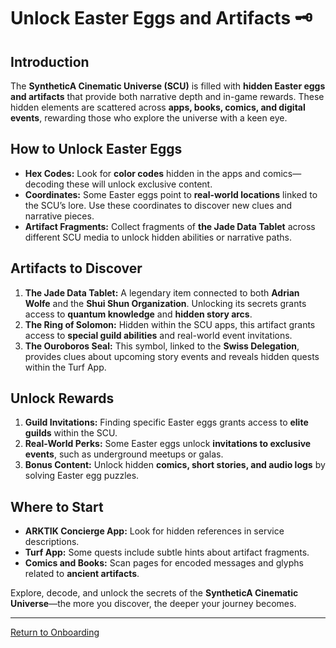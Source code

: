 
# Unlock Easter Eggs and Artifacts 🗝️

## **Introduction**
The **SyntheticA Cinematic Universe (SCU)** is filled with **hidden Easter eggs and artifacts** that provide both narrative depth and in-game rewards. These hidden elements are scattered across **apps, books, comics, and digital events**, rewarding those who explore the universe with a keen eye.

## **How to Unlock Easter Eggs**
- **Hex Codes:** Look for **color codes** hidden in the apps and comics—decoding these will unlock exclusive content.
- **Coordinates:** Some Easter eggs point to **real-world locations** linked to the SCU’s lore. Use these coordinates to discover new clues and narrative pieces.
- **Artifact Fragments:** Collect fragments of **the Jade Data Tablet** across different SCU media to unlock hidden abilities or narrative paths.

## **Artifacts to Discover**
1. **The Jade Data Tablet:** A legendary item connected to both **Adrian Wolfe** and the **Shui Shun Organization**. Unlocking its secrets grants access to **quantum knowledge** and **hidden story arcs**.
2. **The Ring of Solomon:** Hidden within the SCU apps, this artifact grants access to **special guild abilities** and real-world event invitations.
3. **The Ouroboros Seal:** This symbol, linked to the **Swiss Delegation**, provides clues about upcoming story events and reveals hidden quests within the Turf App.

## **Unlock Rewards**
1. **Guild Invitations:** Finding specific Easter eggs grants access to **elite guilds** within the SCU.
2. **Real-World Perks:** Some Easter eggs unlock **invitations to exclusive events**, such as underground meetups or galas.
3. **Bonus Content:** Unlock hidden **comics, short stories, and audio logs** by solving Easter egg puzzles.

## **Where to Start**
- **ARKTIK Concierge App:** Look for hidden references in service descriptions.
- **Turf App:** Some quests include subtle hints about artifact fragments.
- **Comics and Books:** Scan pages for encoded messages and glyphs related to **ancient artifacts**.

Explore, decode, and unlock the secrets of the **SyntheticA Cinematic Universe**—the more you discover, the deeper your journey becomes.

---
[Return to Onboarding](../Onboarding.md)
